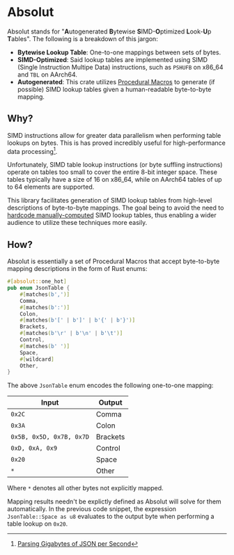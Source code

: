 # Absolut

Absolut stands for "**A**utogenerated **B**ytewise **S**IMD-**O**ptimized **L**ook-**U**p **T**ables".
The following is a breakdown of this jargon:

- **Bytewise Lookup Table**: One-to-one mappings between sets of bytes.
- **SIMD-Optimized**: Said lookup tables are implemented using SIMD (Single Instruction Multipe Data) 
  instructions, such as `PSHUFB` on x86_64 and `TBL` on AArch64.
- **Autogenerated**: This crate utilizes [Procedural Macros](https://doc.rust-lang.org/reference/procedural-macros.html) 
  to generate (if possible) SIMD lookup tables given a human-readable byte-to-byte mapping.

## Why?

SIMD instructions allow for greater data parallelism when performing table lookups on bytes. This is
has proved incredibly useful for high-performance data processing[^1].

Unfortunately, SIMD table lookup instructions (or byte suffling instructions) operate on tables too small
to cover the entire 8-bit integer space. These tables typically have a size of 16 on x86_64, while
on AArch64 tables of up to 64 elements are supported.

This library facilitates generation of SIMD lookup tables from high-level descriptions of byte-to-byte mappings.
The goal being to avoid the need to 
[hardcode manually-computed](https://github.com/simd-lite/simd-json/blob/main/src/impls/sse42/stage1.rs#L22) 
SIMD lookup tables, thus enabling a wider audience to utilize these techniques more easily.

## How?

Absolut is essentially a set of Procedural Macros that accept byte-to-byte mapping descriptions in the form
of Rust enums:

```rust
#[absolut::one_hot]
pub enum JsonTable {
    #[matches(b',')]
    Comma,
    #[matches(b':')]
    Colon,
    #[matches(b'[' | b']' | b'{' | b'}')]
    Brackets,
    #[matches(b'\r' | b'\n' | b'\t')]
    Control,
    #[matches(b' ')]
    Space,
    #[wildcard]
    Other,
}
```

The above `JsonTable` enum encodes the following one-to-one mapping:

| Input                    | Output   |
|------------------------- |----------|
| `0x2C`                   | Comma    |
| `0x3A`                   | Colon    |
| `0x5B, 0x5D, 0x7B, 0x7D` | Brackets |
| `0xD, 0xA, 0x9`          | Control  |
| `0x20`                   | Space    |
| `*`                      | Other    |

Where `*` denotes all other bytes not explicitly mapped.

Mapping results needn't be explictly defined as Absolut will solve for them automatically.
In the previous code snippet, the expression `JsonTable::Space as u8` evaluates to the
output byte when performing a table lookup on `0x20`.

[^1]: [Parsing Gigabytes of JSON per Second](https://arxiv.org/abs/1902.08318)